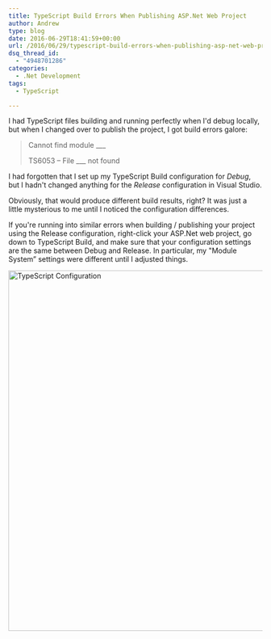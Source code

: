 ```yaml
---
title: TypeScript Build Errors When Publishing ASP.Net Web Project
author: Andrew
type: blog
date: 2016-06-29T18:41:59+00:00
url: /2016/06/29/typescript-build-errors-when-publishing-asp-net-web-project/
dsq_thread_id:
  - "4948701286"
categories:
  - .Net Development
tags:
  - TypeScript

---
```

I had TypeScript files building and running perfectly when I'd debug locally, but when I changed over to publish the project, I got build errors galore:

> Cannot find module \___
> 
> TS6053 – File \___ not found 

I had forgotten that I set up my TypeScript Build configuration for _Debug_, but I hadn't changed anything for the _Release_ configuration in Visual Studio.

Obviously, that would produce different build results, right? It was just a little mysterious to me until I noticed the configuration differences.

If you're running into similar errors when building / publishing your project using the Release configuration, right-click your ASP.Net web project, go down to TypeScript Build, and make sure that your configuration settings are the same between Debug and Release. In particular, my "Module System&#8221; settings were different until I adjusted things.

[<img src="https://www.andrewcbancroft.com/wp-content/uploads/2016/06/2016-06-29_13-39-22.png" alt="TypeScript Configuration" width="830" height="714" class="alignnone size-full wp-image-12988" srcset="https://www.andrewcbancroft.com/wp-content/uploads/2016/06/2016-06-29_13-39-22.png 830w, https://www.andrewcbancroft.com/wp-content/uploads/2016/06/2016-06-29_13-39-22-300x258.png 300w" sizes="(max-width: 830px) 100vw, 830px" />][1]

 [1]: https://www.andrewcbancroft.com/wp-content/uploads/2016/06/2016-06-29_13-39-22.png
